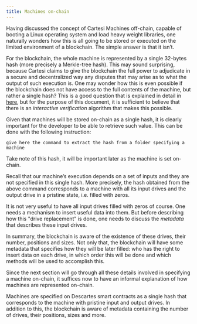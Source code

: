 ```yaml
---
title: Machines on-chain
---
```


Having discussed the concept of Cartesi Machines off-chain, capable of booting a Linux operating system and load heavy weight libraries, one naturally wonders how this is all going to be stored or executed on the limited environment of a blockchain. The simple answer is that it isn’t.

For the blockchain, the whole machine is represented by a single 32-bytes hash (more precisely a Merkle-tree hash). This may sound surprising, because Cartesi claims to give the blockchain the full power to adjudicate in a secure and decentralized way any disputes that may arise as to what the output of such execution is. One may wonder how this is even possible if the blockchain does not have access to the full contents of the machine, but rather a single hash? This is a good question that is explained in detail in [here](../machine/blockchain/hash), but for the purpose of this document, it is sufficient to believe that there is an *interactive verification* algorithm that makes this possible.

Given that machines will be stored on-chain as a single hash, it is clearly important for the developer to be able to retrieve such value. This can be done with the following instruction:
```
give here the command to extract the hash from a folder specifying a machine
```
Take note of this hash, it will be important later as the machine is set on-chain.

Recall that our machine’s execution depends on a set of inputs and they are not specified in this single hash. More precisely, the hash obtained from the above command corresponds to a machine with all its input drives and the output drive in a pristine state, i.e. filled with zeros.

It is not very useful to have all input drives filled with zeros of course. One needs a mechanism to insert useful data into them.
But before describing how this "drive replacement" is done, one needs to discuss the *metadata* that describes these input drives.

In summary, the blockchain is aware of the existence of these drives, their number, positions and sizes. Not only that, the blockchain will have some metadata that specifies how they will be later filled: who has the right to insert data on each drive, in which order this will be done and which methods will be used to accomplish this.

Since the next section will go through all these details involved in specifying a machine on-chain, it suffices now to have an informal explanation of how machines are represented on-chain.

Machines are specified on Descartes smart contracts as a single hash that corresponds to the machine with pristine input and output drives. In addition to this, the blockchain is aware of metadata containing the number of drives, their positions, sizes and more.
